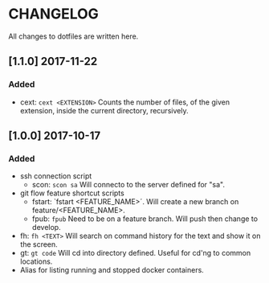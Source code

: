 # CHANGELOG

All changes to dotfiles are written here.

## [1.1.0] 2017-11-22

### Added

- cext: `cext <EXTENSION>` Counts the number of files, of the given extension, inside the current directory, recursively.

## [1.0.0] 2017-10-17

### Added

- ssh connection script
  - scon: `scon sa` Will connecto to the server defined for "sa".
- git flow feature shortcut scripts
  - fstart: `fstart <FEATURE_NAME>´. Will create a new branch on feature/<FEATURE_NAME>.
  - fpub: `fpub` Need to be on a feature branch. Will push then change to develop.
- fh: `fh <TEXT>` Will search on command history for the text and show it on the screen.
- gt: `gt code` Will cd into directory defined. Useful for cd'ng to common locations.
- Alias for listing running and stopped docker containers.
